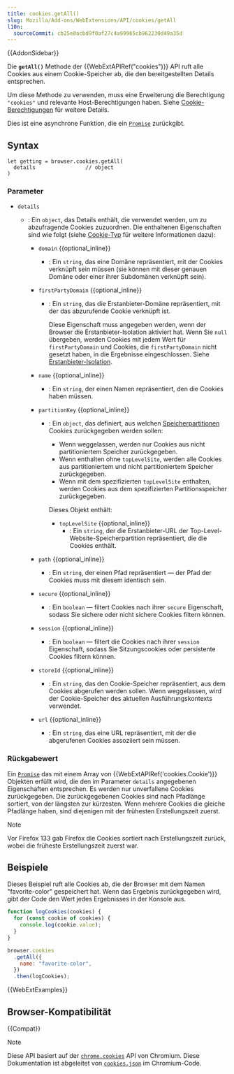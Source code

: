 ```yaml
---
title: cookies.getAll()
slug: Mozilla/Add-ons/WebExtensions/API/cookies/getAll
l10n:
  sourceCommit: cb25e0acbd9f0af27c4a99965cb962230d49a35d
---
```


{{AddonSidebar}}

Die **`getAll()`** Methode der {{WebExtAPIRef("cookies")}} API ruft alle Cookies aus einem Cookie-Speicher ab, die den bereitgestellten Details entsprechen.

Um diese Methode zu verwenden, muss eine Erweiterung die Berechtigung `"cookies"` und relevante Host-Berechtigungen haben. Siehe [Cookie-Berechtigungen](/de/docs/Mozilla/Add-ons/WebExtensions/API/cookies#permissions) für weitere Details.

Dies ist eine asynchrone Funktion, die ein [`Promise`](/de/docs/Web/JavaScript/Reference/Global_Objects/Promise) zurückgibt.

## Syntax

```js-nolint
let getting = browser.cookies.getAll(
  details                // object
)
```

### Parameter

- `details`

  - : Ein `object`, das Details enthält, die verwendet werden, um zu abzufragende Cookies zuzuordnen. Die enthaltenen Eigenschaften sind wie folgt (siehe [Cookie-Typ](/de/docs/Mozilla/Add-ons/WebExtensions/API/cookies/Cookie#type) für weitere Informationen dazu):

    - `domain` {{optional_inline}}
      - : Ein `string`, das eine Domäne repräsentiert, mit der Cookies verknüpft sein müssen (sie können mit dieser genauen Domäne oder einer ihrer Subdomänen verknüpft sein).
    - `firstPartyDomain` {{optional_inline}}

      - : Ein `string`, das die Erstanbieter-Domäne repräsentiert, mit der das abzurufende Cookie verknüpft ist.

        Diese Eigenschaft muss angegeben werden, wenn der Browser die Erstanbieter-Isolation aktiviert hat. Wenn Sie `null` übergeben, werden Cookies mit jedem Wert für `firstPartyDomain` und Cookies, die `firstPartyDomain` nicht gesetzt haben, in die Ergebnisse eingeschlossen. Siehe [Erstanbieter-Isolation](/de/docs/Mozilla/Add-ons/WebExtensions/API/cookies#first-party_isolation).

    - `name` {{optional_inline}}
      - : Ein `string`, der einen Namen repräsentiert, den die Cookies haben müssen.
    - `partitionKey` {{optional_inline}}

      - : Ein `object`, das definiert, aus welchen [Speicherpartitionen](/de/docs/Mozilla/Add-ons/WebExtensions/API/cookies#storage_partitioning) Cookies zurückgegeben werden sollen:

        - Wenn weggelassen, werden nur Cookies aus nicht partitioniertem Speicher zurückgegeben.
        - Wenn enthalten ohne `topLevelSite`, werden alle Cookies aus partitioniertem und nicht partitioniertem Speicher zurückgegeben.
        - Wenn mit dem spezifizierten `topLevelSite` enthalten, werden Cookies aus dem spezifizierten Partitionsspeicher zurückgegeben.

        Dieses Objekt enthält:

        - `topLevelSite` {{optional_inline}}
          - : Ein `string`, der die Erstanbieter-URL der Top-Level-Website-Speicherpartition repräsentiert, die die Cookies enthält.

    - `path` {{optional_inline}}
      - : Ein `string`, der einen Pfad repräsentiert — der Pfad der Cookies muss mit diesem identisch sein.
    - `secure` {{optional_inline}}
      - : Ein `boolean` — filtert Cookies nach ihrer `secure` Eigenschaft, sodass Sie sichere oder nicht sichere Cookies filtern können.
    - `session` {{optional_inline}}
      - : Ein `boolean` — filtert die Cookies nach ihrer `session` Eigenschaft, sodass Sie Sitzungscookies oder persistente Cookies filtern können.
    - `storeId` {{optional_inline}}
      - : Ein `string`, das den Cookie-Speicher repräsentiert, aus dem Cookies abgerufen werden sollen. Wenn weggelassen, wird der Cookie-Speicher des aktuellen Ausführungskontexts verwendet.
    - `url` {{optional_inline}}
      - : Ein `string`, das eine URL repräsentiert, mit der die abgerufenen Cookies assoziiert sein müssen.

### Rückgabewert

Ein [`Promise`](/de/docs/Web/JavaScript/Reference/Global_Objects/Promise) das mit einem Array von {{WebExtAPIRef('cookies.Cookie')}} Objekten erfüllt wird, die den im Parameter `details` angegebenen Eigenschaften entsprechen. Es werden nur unverfallene Cookies zurückgegeben. Die zurückgegebenen Cookies sind nach Pfadlänge sortiert, von der längsten zur kürzesten. Wenn mehrere Cookies die gleiche Pfadlänge haben, sind diejenigen mit der frühesten Erstellungszeit zuerst.

> [!NOTE]
> Vor Firefox 133 gab Firefox die Cookies sortiert nach Erstellungszeit zurück, wobei die früheste Erstellungszeit zuerst war.

## Beispiele

Dieses Beispiel ruft alle Cookies ab, die der Browser mit dem Namen "favorite-color" gespeichert hat. Wenn das Ergebnis zurückgegeben wird, gibt der Code den Wert jedes Ergebnisses in der Konsole aus.

```js
function logCookies(cookies) {
  for (const cookie of cookies) {
    console.log(cookie.value);
  }
}

browser.cookies
  .getAll({
    name: "favorite-color",
  })
  .then(logCookies);
```

{{WebExtExamples}}

## Browser-Kompatibilität

{{Compat}}

> [!NOTE]
> Diese API basiert auf der [`chrome.cookies`](https://developer.chrome.com/docs/extensions/reference/api/cookies#method-getAll) API von Chromium. Diese Dokumentation ist abgeleitet von [`cookies.json`](https://chromium.googlesource.com/chromium/src/+/master/chrome/common/extensions/api/cookies.json) im Chromium-Code.
